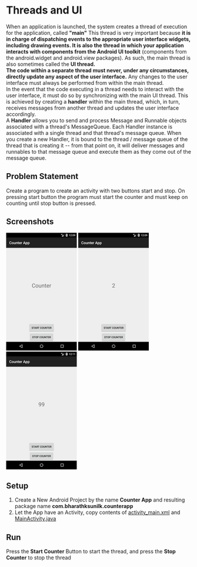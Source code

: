 # Threads and UI
When an application is launched, the system creates a thread of execution for the application, called **"main"** This thread is very important because **it is in charge of dispatching events to the appropriate user interface widgets, including drawing events. It is also the thread in which your application interacts with components from the Android UI toolkit** (components from the android.widget and android.view packages). As such, the main thread is also sometimes called the **UI thread.**  
**The code within a separate thread must never, under any circumstances, directly update any aspect of the user interface.** Any changes to the user interface must always be performed from within the main thread.  
In the event that the code executing in a thread needs to interact with the user interface, it must do so by synchronizing with the main UI thread. This is achieved by creating a **handler** within the main thread, which, in turn, receives messages from another thread and updates the user interface accordingly.  
A **Handler** allows you to send and process Message and Runnable objects associated with a thread's MessageQueue. Each Handler instance is associated with a single thread and that thread's message queue. When you create a new Handler, it is bound to the thread / message queue of the thread that is creating it -- from that point on, it will deliver messages and runnables to that message queue and execute them as they come out of the message queue.

## Problem Statement
Create a program to create an activity with two buttons start and stop. On pressing start button the program must start the counter and must keep on counting until stop button is pressed.

## Screenshots
![Alt text](screenshots/4a.png?raw=true)
![Alt text](screenshots/4b.png?raw=true)
![Alt text](screenshots/4c.png?raw=true)

## Setup
1. Create a New Android Project by the name **Counter App** and resulting package name **com.bharathksunilk.counterapp**
2. Let the App have an Activity, copy contents of [activity_main.xml](xml/activity_main.xml) and [MainActivity.java](java/com/bharathksunilk/counterapp/MainActivity.java)

## Run
Press the **Start Counter** Button to start the thread, and press the **Stop Counter** to stop the thread